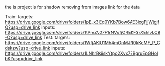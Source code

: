 the is project is for shadow removing from images
link for the data


Train:
  targets: https://drive.google.com/drive/folders/1pE_x3IEq0YKb7Bow6AE3ixgFjjWjgjfQ?usp=drive_link
  inputs: https://drive.google.com/drive/folders/1tPmZV07F1rNVofjO4EKF3rXEkIvLC8-O?usp=drive_link
Test:
  targets: https://drive.google.com/drive/folders/1WfjAKIU1Mh4mOnMJN0kKcMF_P_Cdskzw?usp=drive_link
  inputs: https://drive.google.com/drive/folders/1LNhrBkiiskYtpo2Xvx7EBgruEpGHolbK?usp=drive_link
